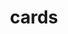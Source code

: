 ---
title: "cards"
description: Look at the various hand designed cards that Pia has come up with and drawn for birthday, thank you, and other cards
url: "/cards"
---